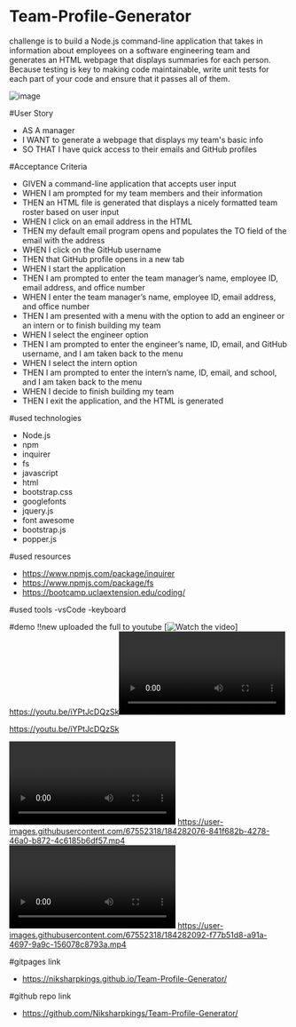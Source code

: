 # Team-Profile-Generator
challenge is to build a Node.js command-line application that takes in information about employees on a software engineering team and generates an HTML webpage that displays summaries for each person. Because testing is key to making code maintainable,  write unit tests for each part of your code and ensure that it passes all of them.

![image](https://user-images.githubusercontent.com/67552318/184286794-dfe5489c-9e3c-4b15-b536-a0066464bc6f.png)

#User Story
- AS A manager
- I WANT to generate a webpage that displays my team's basic info
- SO THAT I have quick access to their emails and GitHub profiles

#Acceptance Criteria
- GIVEN a command-line application that accepts user input
- WHEN I am prompted for my team members and their information
- THEN an HTML file is generated that displays a nicely formatted team roster based on user input
- WHEN I click on an email address in the HTML
- THEN my default email program opens and populates the TO field of the email with the address
- WHEN I click on the GitHub username
- THEN that GitHub profile opens in a new tab
- WHEN I start the application
- THEN I am prompted to enter the team manager’s name, employee ID, email address, and office number
- WHEN I enter the team manager’s name, employee ID, email address, and office number
- THEN I am presented with a menu with the option to add an engineer or an intern or to finish building my team
- WHEN I select the engineer option
- THEN I am prompted to enter the engineer’s name, ID, email, and GitHub username, and I am taken back to the menu
- WHEN I select the intern option
- THEN I am prompted to enter the intern’s name, ID, email, and school, and I am taken back to the menu
- WHEN I decide to finish building my team
- THEN I exit the application, and the HTML is generated

#used technologies
- Node.js
- npm
- inquirer
- fs
- javascript
- html
- bootstrap.css
- googlefonts
- jquery.js
- font awesome
- bootstrap.js
- popper.js

#used resources
- https://www.npmjs.com/package/inquirer
- https://www.npmjs.com/package/fs
- https://bootcamp.uclaextension.edu/coding/

#used tools
-vsCode
-keyboard

#demo
!!new uploaded the full to youtube
[![Watch the video](https://youtu.be/iYPtJcDQzSk)]
https://youtu.be/iYPtJcDQzSk<VIDEO URL>
  
https://youtu.be/iYPtJcDQzSk

<video src="https://user-images.githubusercontent.com/67552318/184282076-841f682b-4278-46a0-b872-4c6185b6df57.mp4"></video>
https://user-images.githubusercontent.com/67552318/184282076-841f682b-4278-46a0-b872-4c6185b6df57.mp4
<video src="https://user-images.githubusercontent.com/67552318/184282092-f77b51d8-a91a-4697-9a9c-156078c8793a.mp4"></video>
https://user-images.githubusercontent.com/67552318/184282092-f77b51d8-a91a-4697-9a9c-156078c8793a.mp4


#gitpages link
- https://niksharpkings.github.io/Team-Profile-Generator/

#github repo link
- https://github.com/Niksharpkings/Team-Profile-Generator/
